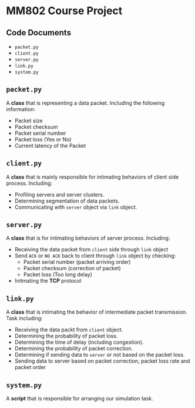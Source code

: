 # MM802 Course Project
## Code Documents
- `packet.py`
- `client.py`
- `server.py`
- `link.py`
- `system.py`

## `packet.py`
A **class** that is representing a data packet. Including the following information:
- Packet size
- Packet checksum
- Packet serial number
- Packet loss (Yes or No)
- Current latency of the Packet

## `client.py`
A **class** that is mainly responsible for intimating behaviors of client side process. Including:
- Profiling servers and server clusters.
- Determining segmentation of data packets.
- Communicating with `server` object via `link` object.

## `server.py`
A **class** that is for intimating behaviors of server process. Including:
- Receiving the data packet from `client` side through `link` object
- Send `ACK` or `NO ACK` back to client through `link` object by checking:
    - Packet serial number (packet arriving order)
    - Packet checksum (correction of packet)
    - Packet loss (Too long delay)
- Initmating the **TCP** protocol

## `link.py`
A **class** that is intimating the behavior of intermediate packet transmission. Task including:
- Receiving the data packt from `client` object.
- Determining the probability of packet loss.
- Determining the time of delay (including congestion).
- Determining the probability of packet correction.
- Determining if sending data to `server` or not based on the packet loss.
- Sending data to server based on packet correction, packet loss rate and packet order

## `system.py`
A **script** that is responsible for arranging our simulation task.
